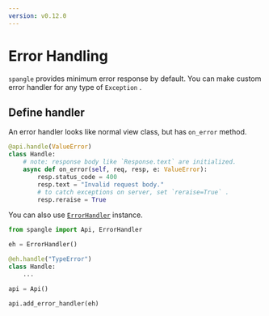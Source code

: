```yaml
---
version: v0.12.0
---
```


# Error Handling

`spangle` provides minimum error response by default. You can make custom error handler for any type of `Exception` .

## Define handler

An error handler looks like normal view class, but has `on_error` method.

```python
@api.handle(ValueError)
class Handle:
    # note: response body like `Response.text` are initialized.
    async def on_error(self, req, resp, e: ValueError):
        resp.status_code = 400
        resp.text = "Invalid request body."
        # to catch exceptions on server, set `reraise=True` .
        resp.reraise = True

```

You can also use [`ErrorHandler`](api/error_handler-py.md#ErrorHandler) instance.

```python
from spangle import Api, ErrorHandler

eh = ErrorHandler()

@eh.handle("TypeError")
class Handle:
    ...

api = Api()

api.add_error_handler(eh)

```
